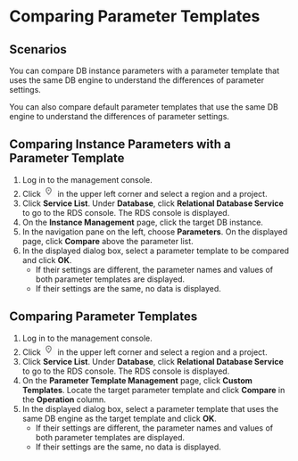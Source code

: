 # Comparing Parameter Templates<a name="en-us_topic_sqlserver_0049456638"></a>

## **Scenarios**<a name="en-us_topic_0171122512_section3320139914619"></a>

You can compare DB instance parameters with a parameter template that uses the same DB engine to understand the differences of parameter settings.

You can also compare default parameter templates that use the same DB engine to understand the differences of parameter settings.

## Comparing Instance Parameters with a Parameter Template<a name="en-us_topic_0171122512_section14597653142310"></a>

1.  Log in to the management console.
2.  Click  ![](figures/region.png)  in the upper left corner and select a region and a project.
3.  Click  **Service List**. Under  **Database**, click  **Relational Database Service**  to go to the RDS console. The RDS console is displayed.
4.  On the  **Instance Management**  page, click the target DB instance.
5.  In the navigation pane on the left, choose  **Parameters**. On the displayed page, click  **Compare**  above the parameter list.
6.  In the displayed dialog box, select a parameter template to be compared and click  **OK**.
    -   If their settings are different, the parameter names and values of both parameter templates are displayed.
    -   If their settings are the same, no data is displayed.


## Comparing Parameter Templates<a name="en-us_topic_0171122512_s0b4257cd13504b4e9af5cd8af578de78"></a>

1.  Log in to the management console.
2.  Click  ![](figures/region.png)  in the upper left corner and select a region and a project.
3.  Click  **Service List**. Under  **Database**, click  **Relational Database Service**  to go to the RDS console. The RDS console is displayed.
4.  On the  **Parameter Template Management**  page, click  **Custom Templates**. Locate the target parameter template and click  **Compare**  in the  **Operation**  column.
5.  In the displayed dialog box, select a parameter template that uses the same DB engine as the target template and click  **OK**.
    -   If their settings are different, the parameter names and values of both parameter templates are displayed.
    -   If their settings are the same, no data is displayed.


